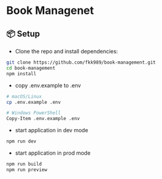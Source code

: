 # Book Managenet

## 📦 Setup

- Clone the repo and install dependencies:

```bash
git clone https://github.com/fkk989/book-management.git
cd book-management
npm install
```

- copy .env.example to .env

```bash
# macOS/Linux
cp .env.example .env

# Windows PowerShell
Copy-Item .env.example .env
```

- start application in dev mode

```bash
npm run dev
```

- start application in prod mode

```bash
npm run build
npm run preview
```

